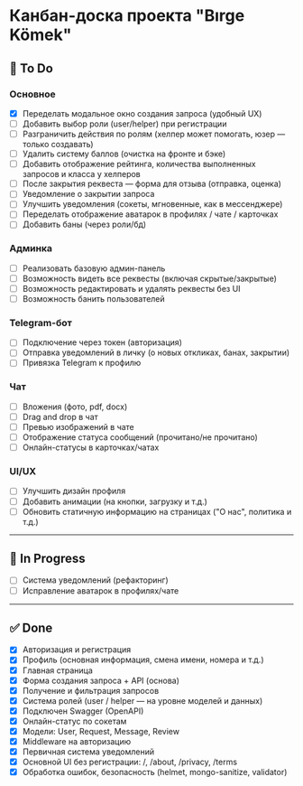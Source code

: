 # Канбан-доска проекта "Bırge Kömek"

## 🔧 To Do

### Основное

* [x] Переделать модальное окно создания запроса (удобный UX)
* [ ] Добавить выбор роли (user/helper) при регистрации
* [ ] Разграничить действия по ролям (хелпер может помогать, юзер — только создавать)
* [ ] Удалить систему баллов (очистка на фронте и бэке)
* [ ] Добавить отображение рейтинга, количества выполненных запросов и класса у хелперов
* [ ] После закрытия реквеста — форма для отзыва (отправка, оценка)
* [ ] Уведомление о закрытии запроса
* [ ] Улучшить уведомления (сокеты, мгновенные, как в мессенджере)
* [ ] Переделать отображение аватарок в профилях / чате / карточках
* [ ] Добавить баны (через роли/бд)

### Админка

* [ ] Реализовать базовую админ-панель
* [ ] Возможность видеть все реквесты (включая скрытые/закрытые)
* [ ] Возможность редактировать и удалять реквесты без UI
* [ ] Возможность банить пользователей

### Telegram-бот

* [ ] Подключение через токен (авторизация)
* [ ] Отправка уведомлений в личку (о новых откликах, банах, закрытии)
* [ ] Привязка Telegram к профилю

### Чат

* [ ] Вложения (фото, pdf, docx)
* [ ] Drag and drop в чат
* [ ] Превью изображений в чате
* [ ] Отображение статуса сообщений (прочитано/не прочитано)
* [ ] Онлайн-статусы в карточках/чатах

### UI/UX

* [ ] Улучшить дизайн профиля
* [ ] Добавить анимации (на кнопки, загрузку и т.д.)
* [ ] Обновить статичную информацию на страницах ("О нас", политика и т.д.)

---

## 🔨 In Progress

* [ ] Система уведомлений (рефакторинг)
* [ ] Исправление аватарок в профилях/чате

---

## ✅ Done

* [x] Авторизация и регистрация
* [x] Профиль (основная информация, смена имени, номера и т.д.)
* [x] Главная страница
* [x] Форма создания запроса + API (основа)
* [x] Получение и фильтрация запросов
* [x] Система ролей (user / helper — на уровне моделей и данных)
* [x] Подключен Swagger (OpenAPI)
* [x] Онлайн-статус по сокетам
* [x] Модели: User, Request, Message, Review
* [x] Middleware на авторизацию
* [x] Первичная система уведомлений
* [x] Основной UI без регистрации: /, /about, /privacy, /terms
* [x] Обработка ошибок, безопасность (helmet, mongo-sanitize, validator)
